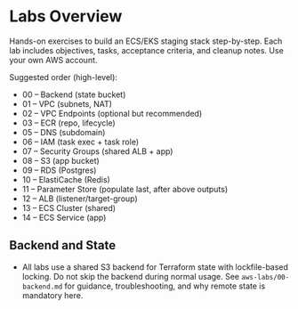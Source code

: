 # Labs Overview

Hands-on exercises to build an ECS/EKS staging stack step-by-step. Each lab includes objectives, tasks, acceptance criteria, and cleanup notes. Use your own AWS account.

Suggested order (high-level):

- 00 – Backend (state bucket)
- 01 – VPC (subnets, NAT)
- 02 – VPC Endpoints (optional but recommended)
- 03 – ECR (repo, lifecycle)
- 05 – DNS (subdomain)
- 06 – IAM (task exec + task role)
- 07 – Security Groups (shared ALB + app)
- 08 – S3 (app bucket)
- 09 – RDS (Postgres)
- 10 – ElastiCache (Redis)
- 11 – Parameter Store (populate last, after above outputs)
- 12 – ALB (listener/target-group)
- 13 – ECS Cluster (shared)
- 14 – ECS Service (app)

## Backend and State

- All labs use a shared S3 backend for Terraform state with lockfile-based locking. Do not skip the backend during normal usage. See `aws-labs/00-backend.md` for guidance, troubleshooting, and why remote state is mandatory here.
